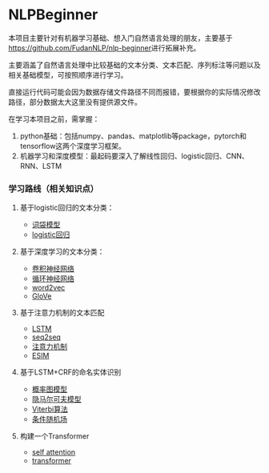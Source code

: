 # NLPBeginner
本项目主要针对有机器学习基础、想入门自然语言处理的朋友，主要基于<https://github.com/FudanNLP/nlp-beginner>进行拓展补充。

主要涵盖了自然语言处理中比较基础的文本分类、文本匹配、序列标注等问题以及相关基础模型，可按照顺序进行学习。

直接运行代码可能会因为数据存储文件路径不同而报错，要根据你的实际情况修改路径，部分数据太大这里没有提供源文件。

在学习本项目之前，需掌握：

1. python基础：包括numpy、pandas、matplotlib等package，pytorch和tensorflow这两个深度学习框架。
2. 机器学习和深度模型：最起码要深入了解线性回归、logistic回归、CNN、RNN、LSTM

### 学习路线（相关知识点）

1. 基于logistic回归的文本分类：

   * [词袋模型](https://jesseyule.github.io/naturallanguage/bow/content.html)
   * [logistic回归](https://jesseyule.github.io/machinelearning/logisticRegression/content.html)
2. 基于深度学习的文本分类：

   * [卷积神经网络](<https://jesseyule.github.io/machinelearning/cnn/content.html>)
   * [循环神经网络](<https://jesseyule.github.io/machinelearning/rnn/content.html>)
   * [word2vec](<https://jesseyule.github.io/naturallanguage/word2vec/content.html>)
   * [GloVe](<https://jesseyule.github.io/naturallanguage/gloVe/content.html>)
3. 基于注意力机制的文本匹配
   * [LSTM](<https://jesseyule.github.io/machinelearning/lstm/content.html>)
   * [seq2seq](<https://jesseyule.github.io/naturallanguage/seq2seq/content.html>)
   * [注意力机制](<https://jesseyule.github.io/naturallanguage/attentionMechanism/content.html>)
   * [ESIM](<https://jesseyule.github.io/naturallanguage/ESIM/content.html>)
4. 基于LSTM+CRF的命名实体识别
   - [概率图模型](<https://jesseyule.github.io/naturallanguage/probabilistifcGraphicalModel/content.html>)
   - [隐马尔可夫模型](<https://jesseyule.github.io/naturallanguage/hmm/content.html>)
   - [Viterbi算法](<https://jesseyule.github.io/naturallanguage/viterbi/content.html>)
   - [条件随机场](<https://jesseyule.github.io/naturallanguage/crf/content.html>)
5. 构建一个Transformer
   * [self attention](<https://jesseyule.github.io/naturallanguage/selfAttention/content.html>)
   * [transformer](<https://jesseyule.github.io/naturallanguage/transformer/content.html>)

